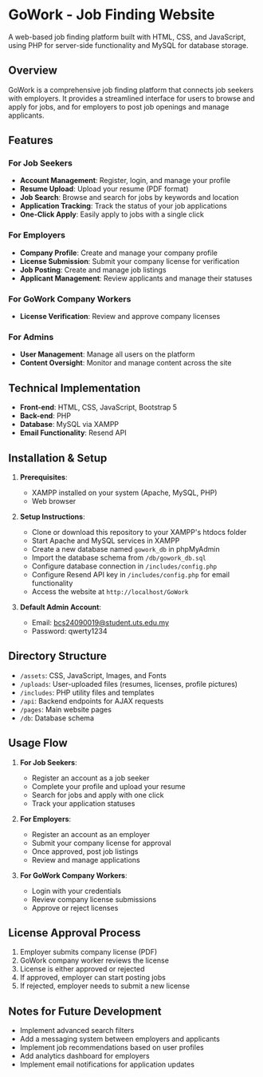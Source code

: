 # GoWork - Job Finding Website

A web-based job finding platform built with HTML, CSS, and JavaScript, using PHP for server-side functionality and MySQL for database storage.

## Overview

GoWork is a comprehensive job finding platform that connects job seekers with employers. It provides a streamlined interface for users to browse and apply for jobs, and for employers to post job openings and manage applicants.

## Features

### For Job Seekers
- **Account Management**: Register, login, and manage your profile
- **Resume Upload**: Upload your resume (PDF format)
- **Job Search**: Browse and search for jobs by keywords and location
- **Application Tracking**: Track the status of your job applications
- **One-Click Apply**: Easily apply to jobs with a single click

### For Employers
- **Company Profile**: Create and manage your company profile
- **License Submission**: Submit your company license for verification
- **Job Posting**: Create and manage job listings
- **Applicant Management**: Review applicants and manage their statuses

### For GoWork Company Workers
- **License Verification**: Review and approve company licenses

### For Admins
- **User Management**: Manage all users on the platform
- **Content Oversight**: Monitor and manage content across the site

## Technical Implementation

- **Front-end**: HTML, CSS, JavaScript, Bootstrap 5
- **Back-end**: PHP
- **Database**: MySQL via XAMPP
- **Email Functionality**: Resend API

## Installation & Setup

1. **Prerequisites**:
   - XAMPP installed on your system (Apache, MySQL, PHP)
   - Web browser

2. **Setup Instructions**:
   - Clone or download this repository to your XAMPP's htdocs folder
   - Start Apache and MySQL services in XAMPP
   - Create a new database named `gowork_db` in phpMyAdmin
   - Import the database schema from `/db/gowork_db.sql`
   - Configure database connection in `/includes/config.php`
   - Configure Resend API key in `/includes/config.php` for email functionality
   - Access the website at `http://localhost/GoWork`

3. **Default Admin Account**:
   - Email: bcs24090019@student.uts.edu.my
   - Password: qwerty1234

## Directory Structure

- `/assets`: CSS, JavaScript, Images, and Fonts
- `/uploads`: User-uploaded files (resumes, licenses, profile pictures)
- `/includes`: PHP utility files and templates
- `/api`: Backend endpoints for AJAX requests
- `/pages`: Main website pages
- `/db`: Database schema

## Usage Flow

1. **For Job Seekers**:
   - Register an account as a job seeker
   - Complete your profile and upload your resume
   - Search for jobs and apply with one click
   - Track your application statuses

2. **For Employers**:
   - Register an account as an employer
   - Submit your company license for approval
   - Once approved, post job listings
   - Review and manage applications

3. **For GoWork Company Workers**:
   - Login with your credentials
   - Review company license submissions
   - Approve or reject licenses

## License Approval Process

1. Employer submits company license (PDF)
2. GoWork company worker reviews the license
3. License is either approved or rejected
4. If approved, employer can start posting jobs
5. If rejected, employer needs to submit a new license

## Notes for Future Development

- Implement advanced search filters
- Add a messaging system between employers and applicants
- Implement job recommendations based on user profiles
- Add analytics dashboard for employers
- Implement email notifications for application updates
